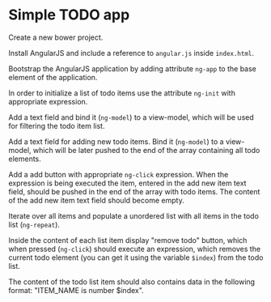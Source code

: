 # Simple TODO app

Create a new bower project.

Install AngularJS and include a reference to `angular.js` inside `index.html`.

Bootstrap the AngularJS application by adding attribute `ng-app` to the base element of the application.

In order to initialize a list of todo items use the attribute `ng-init` with appropriate expression.

Add a text field and bind it (`ng-model`) to a view-model, which will be used for filtering the todo item list.

Add a text field for adding new todo items. Bind it (`ng-model`) to a view-model, which will be later pushed to the end of the array containing all todo elements.

Add a add button with appropriate `ng-click` expression. When the expression is being executed the item, entered in the add new item text field, should be pushed in the end of the array with todo items. The content of the add new item text field should become empty.

Iterate over all items and populate a unordered list with all items in the todo list (`ng-repeat`).

Inside the content of each list item display "remove todo" button, which when pressed (`ng-click`) should execute an expression, which removes the current todo element (you can get it using the variable `$index`) from the todo list.

The content of the todo list item should also contains data in the following format: "ITEM_NAME is number $index".


